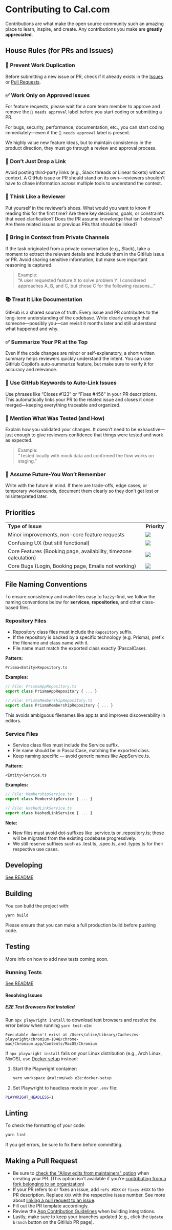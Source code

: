 # Contributing to Cal.com

Contributions are what make the open source community such an amazing place to learn, inspire, and create. Any contributions you make are **greatly appreciated**.

## House Rules (for PRs and Issues)

### 👥 Prevent Work Duplication

Before submitting a new issue or PR, check if it already exists in the [Issues](https://github.com/calcom/cal.com/issues) or [Pull Requests](https://github.com/calcom/cal.com/pulls).

### ✅ Work Only on Approved Issues

For feature requests, please wait for a core team member to approve and remove the `🚨 needs approval` label before you start coding or submitting a PR.

For bugs, security, performance, documentation, etc., you can start coding immediately—even if the `🚨 needs approval` label is present.

We highly value new feature ideas, but to maintain consistency in the product direction, they must go through a review and approval process.

### 🚫 Don’t Just Drop a Link

Avoid posting third-party links (e.g., Slack threads or Linear tickets) without context. A GitHub issue or PR should stand on its own—reviewers shouldn’t have to chase information across multiple tools to understand the context.

### 👀 Think Like a Reviewer

Put yourself in the reviewer’s shoes. What would you want to know if reading this for the first time? Are there key decisions, goals, or constraints that need clarification? Does the PR assume knowledge that isn’t obvious? Are there related issues or previous PRs that should be linked?

### 🧵 Bring in Context from Private Channels

If the task originated from a private conversation (e.g., Slack), take a moment to extract the relevant details and include them in the GitHub issue or PR. Avoid sharing sensitive information, but make sure important reasoning is captured.

> Example:  
> “A user requested feature X to solve problem Y. I considered approaches A, B, and C, but chose C for the following reasons…”

### 📚 Treat It Like Documentation

GitHub is a shared source of truth. Every issue and PR contributes to the long-term understanding of the codebase. Write clearly enough that someone—possibly you—can revisit it months later and still understand what happened and why.

### ✅ Summarize Your PR at the Top

Even if the code changes are minor or self-explanatory, a short written summary helps reviewers quickly understand the intent. You can use GitHub Copilot’s auto-summarize feature, but make sure to verify it for accuracy and relevance.

### 🔗 Use GitHub Keywords to Auto-Link Issues

Use phrases like “Closes #123” or “Fixes #456” in your PR descriptions. This automatically links your PR to the related issue and closes it once merged—keeping everything traceable and organized.

### 🧪 Mention What Was Tested (and How)

Explain how you validated your changes. It doesn’t need to be exhaustive—just enough to give reviewers confidence that things were tested and work as expected.

> Example:  
> “Tested locally with mock data and confirmed the flow works on staging.”

### 🧠 Assume Future-You Won’t Remember

Write with the future in mind. If there are trade-offs, edge cases, or temporary workarounds, document them clearly so they don’t get lost or misinterpreted later.

## Priorities

<table>
  <tr>
    <td><strong>Type of Issue</strong></td>
    <td><strong>Priority</strong></td>
  </tr>
  <tr>
    <td>Minor improvements, non-core feature requests</td>
    <td>
      <a href="https://github.com/calcom/cal.com/issues?q=is:issue+is:open+sort:updated-desc+label:%22Low+priority%22">
        <img src="https://img.shields.io/badge/-Low%20Priority-green">
      </a>
    </td>
  </tr>
  <tr>
    <td>Confusing UX (but still functional)</td>
    <td>
      <a href="https://github.com/calcom/cal.com/issues?q=is:issue+is:open+sort:updated-desc+label:%22Medium+priority%22">
        <img src="https://img.shields.io/badge/-Medium%20Priority-yellow">
      </a>
    </td>
  </tr>
  <tr>
    <td>Core Features (Booking page, availability, timezone calculation)</td>
    <td>
      <a href="https://github.com/calcom/cal.com/issues?q=is:issue+is:open+sort:updated-desc+label:%22High+priority%22">
        <img src="https://img.shields.io/badge/-High%20Priority-orange">
      </a>
    </td>
  </tr>
  <tr>
    <td>Core Bugs (Login, Booking page, Emails not working)</td>
    <td>
      <a href="https://github.com/calcom/cal.com/issues?q=is:issue+is:open+sort:updated-desc+label:Urgent">
        <img src="https://img.shields.io/badge/-Urgent-red">
      </a>
    </td>
  </tr>
</table>

## File Naming Conventions

To ensure consistency and make files easy to fuzzy-find, we follow the naming conventions below for **services**, **repositories**, and other class-based files.

### Repository Files

- Repository class files must include the `Repository` suffix.
- If the repository is backed by a specific technology (e.g. Prisma), prefix the filename and class name with it.
- File name must match the exported class exactly (PascalCase).

**Pattern:**

`Prisma<Entity>Repository.ts`

**Examples:**

```ts
// File: PrismaAppRepository.ts
export class PrismaAppRepository { ... }

// File: PrismaMembershipRepository.ts
export class PrismaMembershipRepository { ... }
```

This avoids ambiguous filenames like app.ts and improves discoverability in editors.

### Service Files

- Service class files must include the Service suffix.
- File name should be in PascalCase, matching the exported class.
- Keep naming specific — avoid generic names like AppService.ts.

**Pattern:**

`<Entity>Service.ts`

**Examples:**

```ts
// File: MembershipService.ts
export class MembershipService { ... }

// File: HashedLinkService.ts
export class HashedLinkService { ... }
```

**Note:**

- New files must avoid dot-suffixes like .service.ts or .repository.ts; these will be migrated from the existing codebase progressively.
- We still reserve suffixes such as .test.ts, .spec.ts, and .types.ts for their respective use cases.

## Developing

[See README](https://github.com/calcom/cal.com#development)

## Building

You can build the project with:

```bash
yarn build
```

Please ensure that you can make a full production build before pushing code.

## Testing

More info on how to add new tests coming soon.

### Running Tests

[See README](https://github.com/calcom/cal.com#e2e-testing)

#### Resolving Issues

##### E2E Test Browsers Not Installed

Run `npx playwright install` to download test browsers and resolve the error below when running `yarn test-e2e`:

```
Executable doesn't exist at /Users/alice/Library/Caches/ms-playwright/chromium-1048/chrome-mac/Chromium.app/Contents/MacOS/Chromium
```

If `npx playwright install` fails on your Linux distribution (e.g., Arch Linux, NixOS), use [Docker setup](https://playwright.dev/docs/docker) instead:

1. Start the Playwright container:

   ```sh
   yarn workspace @calcom/web e2e:docker-setup
   ```

2. Set Playwright to headless mode in your `.env` file:

```sh
PLAYWRIGHT_HEADLESS=1
```

## Linting

To check the formatting of your code:

```sh
yarn lint
```

If you get errors, be sure to fix them before committing.

## Making a Pull Request

- Be sure to [check the "Allow edits from maintainers" option](https://docs.github.com/en/pull-requests/collaborating-with-pull-requests/working-with-forks/allowing-changes-to-a-pull-request-branch-created-from-a-fork) when creating your PR. (This option isn't available if you're [contributing from a fork belonging to an organization](https://github.com/orgs/community/discussions/5634))
- If your PR refers to or fixes an issue, add `refs #XXX` or `fixes #XXX` to the PR description. Replace `XXX` with the respective issue number. See more about [linking a pull request to an issue](https://docs.github.com/en/issues/tracking-your-work-with-issues/linking-a-pull-request-to-an-issue).
- Fill out the PR template accordingly.
- Review the [App Contribution Guidelines](./packages/app-store/CONTRIBUTING.md) when building integrations.
- Lastly, make sure to keep your branches updated (e.g., click the `Update branch` button on the GitHub PR page).

